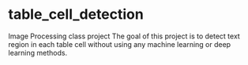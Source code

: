 # table_cell_detection
Image Processing class project
The goal of this project is to detect text region in each table cell without using any machine learning or deep learning methods. 
